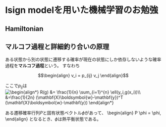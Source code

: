 # Isign modelを用いた機械学習のお勉強

## Hamiltonian



## マルコフ過程と詳細釣り合いの原理

ある状態から別の状態に遷移する確率が現在の状態にしか依存しないような確率過程を**マルコフ過程**という。
すなわち
```math
\begin{align}
  v_i = p_{ij} v_j
\end{align}
```
ここで$p_{ij}$は
<img src=
"https://render.githubusercontent.com/render/math?math=%5Cdisplaystyle+%5Cbegin%7Balign%2A%7D%0AR%28g%29+%26%3D+%5Cfrac%7B1%7D%7Bn%7D+%5Csum_%7Bi%3D1%7D%5E%7Bn%7D+%5Cell%28y_i%2Cg%28x_i%29%29%5C%5C%0A%26%3D%5Cfrac%7B1%7D%7B2n%7D+%28%5Cmathbf%7BX%7D%5Cboldsymbol%7Bw%7D-%5Cmathbf%7By%7D%29%5ET+%28%5Cmathbf%7BX%7D%5Cboldsymbol%7Bw%7D-%5Cmathbf%7By%7D%29%0A%5Cend%7Balign%2A%7D%0A" 
alt="\begin{align*}
R(g) &= \frac{1}{n} \sum_{i=1}^{n} \ell(y_i,g(x_i))\\
&=\frac{1}{2n} (\mathbf{X}\boldsymbol{w}-\mathbf{y})^T (\mathbf{X}\boldsymbol{w}-\mathbf{y})
\end{align*}
">

ある遷移確率行列$P$と固有状態ベクトル$\phi$があって、
\begin{align}
  P \phi = \phi,
\end{align}
となるとき、$\phi$は熱平衡状態である。
